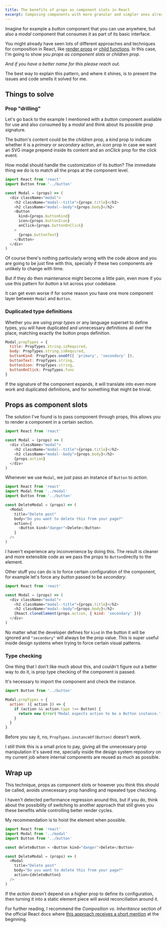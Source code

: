 ```yaml
---
title: The benefits of props as component slots in React
excerpt: Composing components with more granular and simpler ones already present in the codebase is a pretty standard situation inside both a web application and, as in my case, a design system repository.
---
```


Imagine for example a _button_ component that you can use anywhere, but also a _modal_ component that consumes it as part of its basic interface.

You might already have seen lots of different approaches and techniques for composition in React, like [render props](https://reactjs.org/docs/render-props.html) or [child functions](https://medium.com/merrickchristensen/function-as-child-components-5f3920a9ace9). In this case, I'm going to show you _props as component slots_ or _children prop_.

_And if you have a better name for this please reach out._

The best way to explain this pattern, and where it shines, is to present the issues and code smells it solved for me.

## Things to solve

### Prop "drilling"

Let's go back to the example I mentioned with a _button_ component available for use and also consumed by a _modal_ and think about its possible prop signature.

The button's content could be the _children_ prop, a _kind_ prop to indicate whether it is a _primary_ or _secondary_ action, an _icon_ prop in case we want an SVG image prepend inside its content and an _onClick_ prop for the click event.

How modal should handle the customization of its _button_? The immediate thing we do is to match all the props at the component level.

```js
import React from 'react'
import Button from '../button'

const Modal = (props) => (
  <div className="modal">
    <h2 className="modal--title">{props.title}</h2>
    <h2 className="modal--body">{props.body}</h2>
    <Button
      kind={props.buttonKind}
      icon={props.buttonIcon}
      onClick={props.buttonOnClick}  
    >
      {props.buttonText}
    </Button>
  </div>
)
```

Of course there's nothing particularly wrong with the code above and you are going to be just fine with this, specially if these two components are unlikely to change with time.

But if they do then maintenance might become a little pain, even more if you use this pattern for _button_ a lot across your codebase.

It can get even worse if for some reason you have one more component layer between `Modal` and `Button`.

### Duplicated type definitions

Whether you are using _prop types_ or any language superset to define types, you will have duplicated and unnecessary definitions all over the place, matching exactly the button props definition.

```js
Modal.propTypes = {
  title: PropTypes.string.isRequired,
  body: PropTypes.string.isRequired,
  buttonKind: PropTypes.oneOf([ 'primary', 'secondary' ]),
  buttonText: PropTypes.string,
  buttonIcon: PropTypes.string,
  buttonOnClick: PropTypes.func
}
```

If the signature of the component expands, it will translate into even more work and duplicated definitions, and for something that might be trivial.

## Props as component slots

The solution I've found is to pass component through props, this allows you to render a component in a certain section.

```js
import React from 'react'

const Modal = (props) => (
  <div className="modal">
    <h2 className="modal--title">{props.title}</h2>
    <h2 className="modal--body">{props.body}</h2>
    {props.action}
  </div>
)
```

Whenever we use `Modal`, we just pass an instance of `Button` to _action_.

```js
import React from 'react'
import Modal from '../modal'
import Button from '../button'

const DeleteModal = (props) => (
  <Modal
    title="Delete post"
    body="Do you want to delete this from your page?"
    action={
      <Button kind="danger">Delete</Button>
    }
  />
)
```

I haven't experience any inconvenience by doing this. The result is cleaner and more extensible code as we pass the props to `Button`directly to the element.

Other stuff you can do is to force certain configuration of the component, for example let's force any _button_ passed to be _secondary_.

```js
import React from 'react'

const Modal = (props) => (
  <div className="modal">
    <h2 className="modal--title">{props.title}</h2>
    <h2 className="modal--body">{props.body}</h2>
    {React.cloneElement(props.action, { kind: 'secondary' })}
  </div>
)
```

No matter what the developer defines for `kind` in the button it will be ignored and `"secondary"` will always be the prop value. This is super useful inside design systems when trying to force certain visual patterns.

### Type checking

One thing that I don't like much about this, and couldn't figure out a better way to do it, is prop type checking of the component is passed.

It's necessary to import the component and check the instance.

```js
import Button from '../button'

Modal.propTypes = {
  action: ({ action }) => {
    if (action && action.type !== Button) {
      return new Error('Modal expects action to be a Button instance.')
    }
  }
}
```

Before you say it, no, `PropTypes.instanceOf(Button)` doesn't work.

I still think this is a small price to pay, giving all the unnecessary prop manipulation it's saved me, specially inside the design system repository on my current job where internal components are reused as much as possible.

## Wrap up

This technique, props as component slots or however you think this should be called, avoids unnecessary prop handling and repeated type checking.

I haven't detected performance regression around this, but if you do, think about the possibility of switching to another approach that still gives you these benefits while controlling better render cycles.

My recommendation is to hoist the element when possible.

```js
import React from 'react'
import Modal from '../modal'
import Button from '../button'

const deleteButton = <Button kind="danger">Delete</Button>

const DeleteModal = (props) => (
  <Modal
    title="Delete post"
    body="Do you want to delete this from your page?"
    action={deleteButton}
  />
)
```

If the _action_ doesn't depend on a higher prop to define its configuration, then turning it into a static element piece will avoid reconciliation around it.

For further reading, I recommend the _Composition vs. Inheritance_ section of the official React docs where [this approach receives a short mention](https://reactjs.org/docs/composition-vs-inheritance.html) at the beginning.

